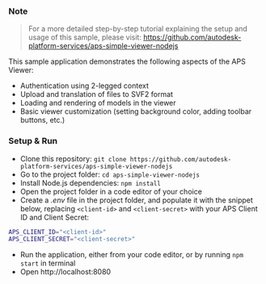 ### Note
> For a more detailed step-by-step tutorial explaining the setup and usage of this sample, please visit: https://github.com/autodesk-platform-services/aps-simple-viewer-nodejs

This sample application demonstrates the following aspects of the APS Viewer:

- Authentication using 2-legged context
- Upload and translation of files to SVF2 format 
- Loading and rendering of models in the viewer
- Basic viewer customization (setting background color, adding toolbar buttons, etc.)


### Setup & Run

- Clone this repository: `git clone https://github.com/autodesk-platform-services/aps-simple-viewer-nodejs`
- Go to the project folder: `cd aps-simple-viewer-nodejs`
- Install Node.js dependencies: `npm install`
- Open the project folder in a code editor of your choice
- Create a _.env_ file in the project folder, and populate it with the snippet below,
replacing `<client-id>` and `<client-secret>` with your APS Client ID and Client Secret:

```bash
APS_CLIENT_ID="<client-id>"
APS_CLIENT_SECRET="<client-secret>"
```

- Run the application, either from your code editor, or by running `npm start` in terminal
- Open http://localhost:8080

